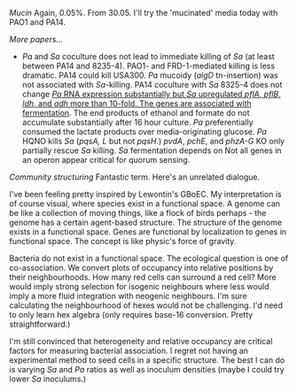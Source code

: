 *Mucin*
Again, 0.05%. From 30.05. I'll try the 'mucinated' media today with PAO1 and PA14.

*More papers...*
- *Pa* and *Sa* coculture does not lead to immediate killing of *Sa* (at least between PA14 and 8235-4). PAO1- and FRD-1-mediated killing is less dramatic. PA14 could kill USA300. *Pa* mucoidy (*algD* tn-insertion) was not associated with *Sa*-killing. PA14 coculture with *Sa* 8325-4 does not change [*Pa* RNA expression substantially but *Sa* upregulated *pflA*, *pflB*, *ldh*, and *adh* more than 10-fold. The genes are associated with fermentation](https://pmc.ncbi.nlm.nih.gov/articles/PMC4524177/). The end products of ethanol and formate do not accumulate substantially after 16 hour culture. *Pa* preferentially consumed the lactate products over media-originating glucose. *Pa* HQNO kills *Sa* (*pqsA, L* but not *pqsH*.) *pvdA*, *pchE*, and *phzA-G* KO only partially rescue *Sa* killing. *Sa* fermentation depends on 
Not all genes in an operon appear critical for quorum sensing.

*Community structuring*
Fantastic term. Here's an unrelated dialogue.

I've been feeling pretty inspired by Lewontin's GBoEC. My interpretation is of course visual, where species exist in a functional space. A genome can be like a collection of moving things, like a flock of birds perhaps - the genome has a certain agent-based structure. The structure of the genome exists in a functional space. Genes are functional by localization to genes in functional space. The concept is like physic's force of gravity.

Bacteria do not exist in a functional space. The ecological question is one of co-association. We convert plots of occupancy into relative positions by their neighbourhoods. How many red cells can surround a red cell? More would imply strong selection for isogenic neighbours where less would imply a more fluid integration with neogenic neighbours. I'm sure calculating the neighbourhood of hexes would not be challenging. I'd need to only learn hex algebra (only requires base-16 conversion. Pretty straightforward.)

I'm still convinced that heterogeneity and relative occupancy are critical factors for measuring bacterial association. I regret not having an experimental method to seed cells in a specific structure. The best I can do is varying *Sa* and *Pa* ratios as well as inoculum densities (maybe I could try lower *Sa* inoculums.)